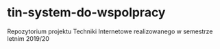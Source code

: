 # tin-system-do-wspolpracy
Repozytorium projektu Techniki Internetowe realizowanego w semestrze letnim 2019/20
